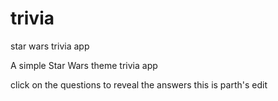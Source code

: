 # trivia
star wars trivia app

A simple Star Wars theme trivia app

click on the questions to reveal the answers
this is parth's edit
